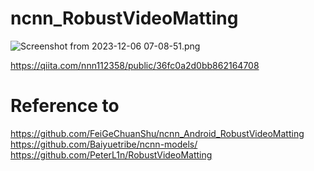 # ncnn_RobustVideoMatting
![Screenshot from 2023-12-06 07-08-51.png](https://qiita-image-store.s3.ap-northeast-1.amazonaws.com/0/73020/7c85a9e1-1ce6-9647-5d94-9cd124c8c3f4.png)<br>

https://qiita.com/nnn112358/public/36fc0a2d0bb862164708<br>

# Reference to
https://github.com/FeiGeChuanShu/ncnn_Android_RobustVideoMatting<br>
https://github.com/Baiyuetribe/ncnn-models/<br>
https://github.com/PeterL1n/RobustVideoMatting<br>
